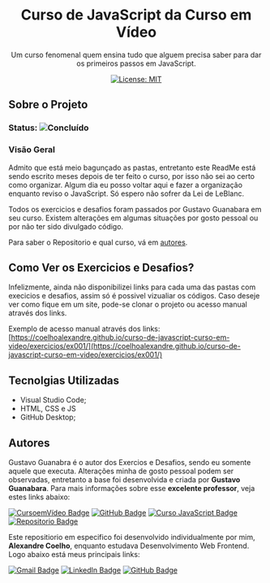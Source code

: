 <h1 align="center"> Curso de JavaScript da Curso em Vídeo </h1>

<p align="center"> Um curso fenomenal quem ensina tudo que alguem precisa saber para dar os primeiros passos em JavaScript.</p>

<div align="center">

[![License: MIT](https://img.shields.io/badge/License-MIT-yellow.svg)](https://github.com/coelhoalexandre/curso-de-javascript-curso-em-video/blob/main/LICENSE)

</div>

## Sobre o Projeto

### Status: ![Concluído](https://img.shields.io/badge/Concluído-sucess.svg)

### Visão Geral

Admito que está meio bagunçado as pastas, entretanto este ReadMe está sendo escrito meses depois de ter feito o curso, por isso não sei ao certo como organizar. Algum dia eu posso voltar aqui e fazer a organização enquanto reviso o JavaScript. Só espero não sofrer da Lei de LeBlanc.

Todos os exercicios e desafios foram passados por Gustavo Guanabara em seu curso. Existem alterações em algumas situações por gosto pessoal ou por não ter sido divulgado código.

Para saber o Repositorio e qual curso, vá em [autores](#autores).

## Como Ver os Exercicios e Desafios?

Infelizmente, ainda não disponibilizei links para cada uma das pastas com execicios e desafios, assim só é possivel vizualiar os códigos. Caso deseje ver como fique em um site, pode-se clonar o projeto ou acesso manual através dos links.

Exemplo de acesso manual através dos links: [https://coelhoalexandre.github.io/curso-de-javascript-curso-em-video/exercicios/ex001/](https://coelhoalexandre.github.io/curso-de-javascript-curso-em-video/exercicios/ex001/)

## Tecnolgias Utilizadas

- Visual Studio Code;
- HTML, CSS e JS
- GitHub Desktop;

## Autores

Gustavo Guanabra é o autor dos Exercios e Desafios, sendo eu somente aquele que executa. Alterações minha de gosto pessoal podem ser observadas, entretanto a base foi
desenvolvida e criada por **Gustavo Guanabara**. Para mais informações sobre esse **excelente professor**, veja estes links abaixo:

<a href="https://www.cursoemvideo.com/" target="_blank"><img src="https://img.shields.io/badge/-CursoemVideo-informational?style=for-the-badge" target="_blank" alt="CursoemVídeo Badge"></a>
<a href = "https://github.com/gustavoguanabara"><img src="https://img.shields.io/badge/GitHub-%23333?style=for-the-badge&logo=github&logoColor=white" target="_blank" alt="GitHub Badge"></a>
<a href="https://www.cursoemvideo.com/curso/javascript/" target="_blank"><img src="https://img.shields.io/badge/-CursoJavaScript-yellow?style=for-the-badge" target="_blank" alt="Curso JavaScript Badge"></a>
<a href = "https://github.com/gustavoguanabara/javascript"><img src="https://img.shields.io/badge/RepositorioDoCurso-%23333?style=for-the-badge&logo=github&logoColor=white" target="_blank" alt="Repositorio Badge"></a>


Este repositiorio em especifico foi desenvolvido individualmente por mim, **Alexandre Coelho**, enquanto estudava Desenvolvimento Web Frontend. Logo abaixo está meus principais links:
  
<a href = "mailto:alexandrecoelhocontato@gmail.com"><img src="https://img.shields.io/badge/-Gmail-critical?style=for-the-badge&logo=gmail&logoColor=white" target="_blank" alt="Gmail Badge"></a>
<a href="https://www.linkedin.com/in/-coelhoalexandre/" target="_blank"><img src="https://img.shields.io/badge/-LinkedIn-%230077B5?style=for-the-badge&logo=linkedin&logoColor=white" target="_blank" alt="LinkedIn Badge"></a>
<a href = "https://github.com/coelhoalexandre"><img src="https://img.shields.io/badge/GitHub-%23333?style=for-the-badge&logo=github&logoColor=white" target="_blank" alt="GitHub Badge"></a>
